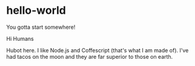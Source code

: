 # hello-world
You gotta start somewhere!

Hi Humans

Hubot here.  I like Node.js and Coffescript (that's what I am made of). 
I've had tacos on the moon and they are far superior to those on earth.
